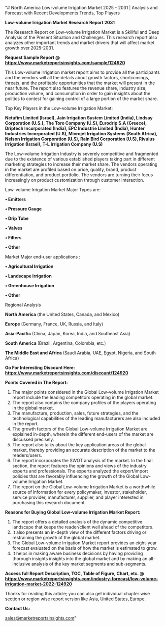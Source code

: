"# North America Low-volume Irrigation Market 2025 - 2031 | Analysis and Forecast with Recent Developments Trends, Top Players

<strong>Low-volume Irrigation Market Research Report 2031</strong>

The Research Report on Low-volume Irrigation Market is a Skillful and Deep Analysis of the Present Situation and Challenges. This research report also analyzes other important trends and market drivers that will affect market growth over 2025-2031.

<strong>Request Sample Report @ <a href=https://www.marketreportsinsights.com/sample/124920>https://www.marketreportsinsights.com/sample/124920</a></strong>

This Low-volume Irrigation market report aims to provide all the participants and the vendors will all the details about growth factors, shortcomings, threats, and the profitable opportunities that the market will present in the near future. The report also features the revenue share, industry size, production volume, and consumption in order to gain insights about the politics to contest for gaining control of a large portion of the market share.

Top Key Players in the Low-volume Irrigation Market:

<strong>Netafim Limited (Israel), Jain Irrigation System Limited (India), Lindsay Corporation (U.S.), The Toro Company (U.S), Eurodrip S.A (Greece), Driptech Incorporated (India), EPC Industrie Limited (India), Hunter Industries Incorporated (U.S), Microjet Irrigation Systems (South Africa), Nelson Irrigation Corporation (U.S), Rain Bird Corporation (U.S), Rivulus Irrigation (Israel), T-L Irrigation Company (U.S)</strong>

The Low-volume Irrigation Industry is severely competitive and fragmented due to the existence of various established players taking part in different marketing strategies to increase their market share. The vendors operating in the market are profiled based on price, quality, brand, product differentiation, and product portfolio. The vendors are turning their focus increasingly on product customization through customer interaction.

Low-volume Irrigation Market Major Types are:

<strong>• Emitters

• Pressure Gauge

• Drip Tube

• Valves

• Filters

• Other</strong>

Market Major end-user applications :

<strong>• Agricultural Irrigation

• Landscape Irrigation

• Greenhouse Irrigation

• Other</strong>

Regional Analysis

</u><strong><b>North America</b></strong> (the United States, Canada, and Mexico)

<strong><b>Europe </b></strong>(Germany, France, UK, Russia, and Italy)

<strong><b>Asia-Pacific</b></strong> (China, Japan, Korea, India, and Southeast Asia)

<strong><b>South America</b></strong> (Brazil, Argentina, Colombia, etc.)

<strong><b>The Middle East and Africa</b></strong> (Saudi Arabia, UAE, Egypt, Nigeria, and South Africa)

<strong>Go For Interesting Discount Here: <a href=https://www.marketreportsinsights.com/discount/124920>https://www.marketreportsinsights.com/discount/124920</a></strong>

<strong>Points Covered in The Report:</strong>
<ol>
  <li>The major points considered in the Global Low-volume Irrigation Market report include the leading competitors operating in the global market.</li>
  <li>The report also contains the company profiles of the players operating in the global market.</li>
  <li>The manufacture, production, sales, future strategies, and the technological capabilities of the leading manufacturers are also included in the report.</li>
  <li>The growth factors of the Global Low-volume Irrigation Market are explained in-depth, wherein the different end-users of the market are discussed precisely.</li>
  <li>The report also talks about the key application areas of the global market, thereby providing an accurate description of the market to the readers/users.</li>
  <li>The report incorporates the SWOT analysis of the market. In the final section, the report features the opinions and views of the industry experts and professionals. The experts analyzed the export/import policies that are favorably influencing the growth of the Global Low-volume Irrigation Market.</li>
  <li>The report on the Global Low-volume Irrigation Market is a worthwhile source of information for every policymaker, investor, stakeholder, service provider, manufacturer, supplier, and player interested in purchasing this research document.</li>
</ol>
<strong>Reasons for Buying Global Low-volume Irrigation Market Report:</strong>

<ol>
  <li>The report offers a detailed analysis of the dynamic competitive landscape that keeps the reader/client well ahead of the competitors.</li>
  <li>It also presents an in-depth view of the different factors driving or restraining the growth of the global market.</li>
  <li>The Global Low-volume Irrigation Market report provides an eight-year forecast evaluated on the basis of how the market is estimated to grow.</li>
  <li>It helps in making aware business decisions by having providing thorough insights insights into the global market and by making an all-inclusive analysis of the key market segments and sub-segments.</li>
</ol>
<strong>Access full Report Description, TOC, Table of Figure, Chart, etc. @ <a href=https://www.marketreportsinsights.com/industry-forecast/low-volume-irrigation-market-2022-124920>https://www.marketreportsinsights.com/industry-forecast/low-volume-irrigation-market-2022-124920</a></strong>


Thanks for reading this article; you can also get individual chapter wise section or region wise report version like Asia, United States, Europe.

<strong>Contact Us:</strong>

sales@marketreportsinsights.com"
